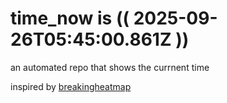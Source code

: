 # time_now is (( 2025-09-26T05:45:00.861Z ))

an automated repo that shows the currnent time

inspired by [breakingheatmap](https://github.com/breakingheatmap/breakingheatmap)